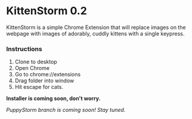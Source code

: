 # KittenStorm 0.2

KittenStorm is a simple Chrome Extension that will replace images on the webpage with images of adorably, cuddly kittens with a single keypress. 

### Instructions

1. Clone to desktop
2. Open Chrome
3. Go to chrome://extensions
4. Drag folder into window
5. Hit escape for cats.

**Installer is coming soon, don't worry.**

*PuppyStorm branch is coming soon! Stay tuned.*
